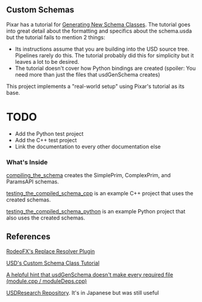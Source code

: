 ## Custom Schemas
Pixar has a tutorial for [Generating New Schema Classes](https://graphics.pixar.com/usd/docs/Generating-New-Schema-Classes.html).
The tutorial goes into great detail about the formatting and specifics
about the schema.usda but the tutorial fails to mention 2 things:

- Its instructions assume that you are building into the USD source
tree. Pipelines rarely do this. The tutorial probably did this for
simplicity but it leaves a lot to be desired.
- The tutorial doesn't cover how Python bindings are created (spoiler:
You need more than just the files that usdGenSchema creates)

This project implements a "real-world setup" using Pixar's tutorial as its base.

# TODO
- Add the Python test project
- Add the C++ test project
- Link the documentation to every other documentation else


### What's Inside
[compiling_the_schema](compiling_the_schema) creates the SimplePrim,
ComplexPrim, and ParamsAPI schemas.

[testing_the_compiled_schema_cpp](testing_the_compiled_schema_cpp) is an
example C++ project that uses the created schemas.

[testing_the_compiled_schema_python](testing_the_compiled_schema_python)
is an example Python project that also uses the created schemas.


## References
[RodeoFX's Replace Resolver Plugin](https://github.com/rodeofx/rdo_replace_resolver)

[USD's Custom Schema Class Tutorial](https://graphics.pixar.com/usd/docs/Generating-New-Schema-Classes.html)

[A helpful hint that usdGenSchema doesn't make every required file (module.cpp / moduleDeps.cpp)](https://groups.google.com/d/msg/usd-interest/r0j0l-aJ5Ok/hAdy-ZkWGQAJ)

[USDResearch Repository](https://github.com/SFukuoka1227/USDResearch/tree/master/schema). It's in Japanese but was still useful
